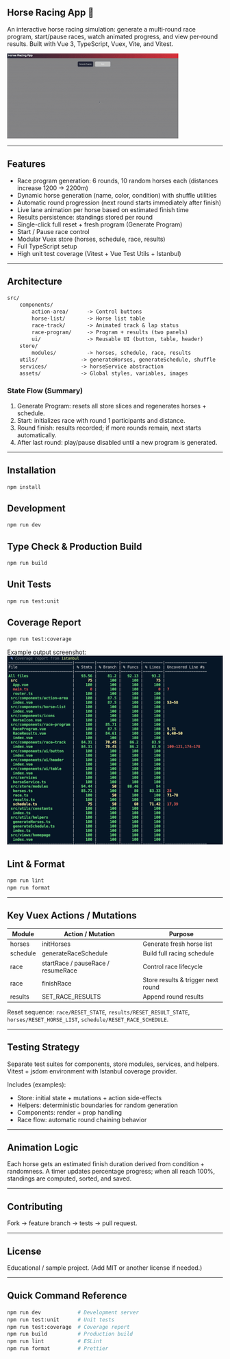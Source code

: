 ## Horse Racing App 🐎

An interactive horse racing simulation: generate a multi‑round race program, start/pause races, watch animated progress, and view per‑round results. Built with Vue 3, TypeScript, Vuex, Vite, and Vitest.

![Application Preview](src/assets/images/horse-racing-app.gif)

---
## Features
* Race program generation: 6 rounds, 10 random horses each (distances increase 1200 → 2200m)
* Dynamic horse generation (name, color, condition) with shuffle utilities
* Automatic round progression (next round starts immediately after finish)
* Live lane animation per horse based on estimated finish time
* Results persistence: standings stored per round
* Single-click full reset + fresh program (Generate Program)
* Start / Pause race control
* Modular Vuex store (horses, schedule, race, results)
* Full TypeScript setup
* High unit test coverage (Vitest + Vue Test Utils + Istanbul)

---
## Architecture
```
src/
	components/
		action-area/      -> Control buttons
		horse-list/       -> Horse list table
		race-track/       -> Animated track & lap status
		race-program/     -> Program + results (two panels)
		ui/               -> Reusable UI (button, table, header)
	store/
		modules/          -> horses, schedule, race, results
	utils/              -> generateHorses, generateSchedule, shuffle
	services/           -> horseService abstraction
	assets/             -> Global styles, variables, images
```

### State Flow (Summary)
1. Generate Program: resets all store slices and regenerates horses + schedule.
2. Start: initializes race with round 1 participants and distance.
3. Round finish: results recorded; if more rounds remain, next starts automatically.
4. After last round: play/pause disabled until a new program is generated.

---
## Installation
```bash
npm install
```

## Development
```bash
npm run dev
```

## Type Check & Production Build
```bash
npm run build
```

## Unit Tests
```bash
npm run test:unit
```

## Coverage Report
```bash
npm run test:coverage
```
Example output screenshot:
![Coverage](src/assets/images/coverage.png)

## Lint & Format
```bash
npm run lint
npm run format
```

---
## Key Vuex Actions / Mutations
| Module   | Action / Mutation                   | Purpose |
|----------|-------------------------------------|---------|
| horses   | initHorses                          | Generate fresh horse list |
| schedule | generateRaceSchedule                | Build full racing schedule |
| race     | startRace / pauseRace / resumeRace  | Control race lifecycle |
| race     | finishRace                          | Store results & trigger next round |
| results  | SET_RACE_RESULTS                    | Append round results |

Reset sequence: `race/RESET_STATE`, `results/RESET_RESULT_STATE`, `horses/RESET_HORSE_LIST`, `schedule/RESET_RACE_SCHEDULE`.

---
## Testing Strategy
Separate test suites for components, store modules, services, and helpers. Vitest + jsdom environment with Istanbul coverage provider.

Includes (examples):
* Store: initial state + mutations + action side-effects
* Helpers: deterministic boundaries for random generation
* Components: render + prop handling
* Race flow: automatic round chaining behavior

---
## Animation Logic
Each horse gets an estimated finish duration derived from condition + randomness. A timer updates percentage progress; when all reach 100%, standings are computed, sorted, and saved.

---
## Contributing
Fork → feature branch → tests → pull request.

---
## License
Educational / sample project. (Add MIT or another license if needed.)

---
## Quick Command Reference
```bash
npm run dev            # Development server
npm run test:unit      # Unit tests
npm run test:coverage  # Coverage report
npm run build          # Production build
npm run lint           # ESLint
npm run format         # Prettier
```
